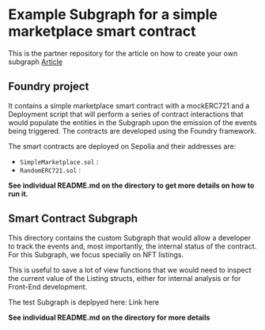 # Example Subgraph for a simple marketplace smart contract

This is the partner repository for the article on how to create your own subgraph [Article]()

## Foundry project 

It contains a simple marketplace smart contract with a mockERC721 and a Deployment script that will perform a series of contract interactions that would populate the entities in the Subgraph upon the emission of the events being triggered. The contracts are developed using the Foundry framework.

The smart contracts are deployed on Sepolia and their addresses are:
- `SimpleMarketplace.sol` : 
- `RandomERC721.sol` :

**See individual README.md on the directory to get more details on how to run it.** 

## Smart Contract Subgraph

This directory contains the custom Subgraph that would allow a developer to track the events and, most importantly, the internal status of the contract. For this Subgraph, we focus specially on NFT listings.

This is useful to save a lot of view functions that we would need to inspect the current value of the Listing structs, either for internal analysis or for Front-End development.

The test Subgraph is deplpyed here: Link here

**See individual README.md on the directory for more details**